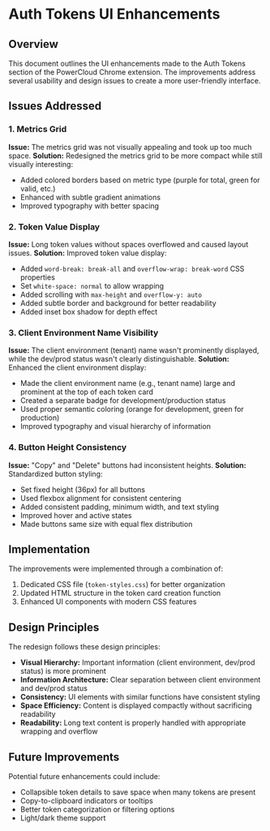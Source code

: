 # Auth Tokens UI Enhancements

## Overview
This document outlines the UI enhancements made to the Auth Tokens section of the PowerCloud Chrome extension. The improvements address several usability and design issues to create a more user-friendly interface.

## Issues Addressed

### 1. Metrics Grid
**Issue:** The metrics grid was not visually appealing and took up too much space.
**Solution:** Redesigned the metrics grid to be more compact while still visually interesting:
- Added colored borders based on metric type (purple for total, green for valid, etc.)
- Enhanced with subtle gradient animations
- Improved typography with better spacing

### 2. Token Value Display
**Issue:** Long token values without spaces overflowed and caused layout issues.
**Solution:** Improved token value display:
- Added `word-break: break-all` and `overflow-wrap: break-word` CSS properties
- Set `white-space: normal` to allow wrapping
- Added scrolling with `max-height` and `overflow-y: auto`
- Added subtle border and background for better readability
- Added inset box shadow for depth effect

### 3. Client Environment Name Visibility
**Issue:** The client environment (tenant) name wasn't prominently displayed, while the dev/prod status wasn't clearly distinguishable.
**Solution:** Enhanced the client environment display:
- Made the client environment name (e.g., tenant name) large and prominent at the top of each token card
- Created a separate badge for development/production status
- Used proper semantic coloring (orange for development, green for production)
- Improved typography and visual hierarchy of information

### 4. Button Height Consistency
**Issue:** "Copy" and "Delete" buttons had inconsistent heights.
**Solution:** Standardized button styling:
- Set fixed height (36px) for all buttons
- Used flexbox alignment for consistent centering
- Added consistent padding, minimum width, and text styling
- Improved hover and active states
- Made buttons same size with equal flex distribution

## Implementation
The improvements were implemented through a combination of:
1. Dedicated CSS file (`token-styles.css`) for better organization
2. Updated HTML structure in the token card creation function
3. Enhanced UI components with modern CSS features

## Design Principles
The redesign follows these design principles:
- **Visual Hierarchy:** Important information (client environment, dev/prod status) is more prominent
- **Information Architecture:** Clear separation between client environment and dev/prod status
- **Consistency:** UI elements with similar functions have consistent styling
- **Space Efficiency:** Content is displayed compactly without sacrificing readability
- **Readability:** Long text content is properly handled with appropriate wrapping and overflow

## Future Improvements
Potential future enhancements could include:
- Collapsible token details to save space when many tokens are present
- Copy-to-clipboard indicators or tooltips
- Better token categorization or filtering options
- Light/dark theme support
